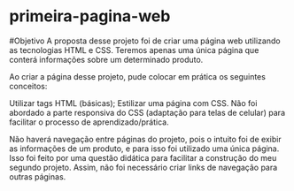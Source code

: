 ﻿# primeira-pagina-web
#Objetivo
A proposta desse projeto foi de criar uma página web utilizando as tecnologias HTML e CSS. Teremos apenas uma única página que conterá informações sobre um determinado produto.

Ao criar a página desse projeto, pude colocar em prática os seguintes conceitos:

Utilizar tags HTML (básicas);
Estilizar uma página com CSS.
Não foi abordado a parte responsiva do CSS (adaptação para telas de celular) para facilitar o processo de aprendizado/prática.

Não haverá navegação entre páginas do projeto, pois o intuito foi de exibir as informações de um produto, e para isso foi utilizado uma única página. Isso foi feito por uma questão didática para facilitar a construção do meu segundo projeto. Assim, não foi necessário criar links de navegação para outras páginas.
